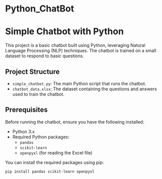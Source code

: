 # Python_ChatBot
# Simple Chatbot with Python

This project is a basic chatbot built using Python, leveraging Natural Language Processing (NLP) techniques. The chatbot is trained on a small dataset to respond to basic questions.

## Project Structure

- `simple_chatbot.py`: The main Python script that runs the chatbot.
- `chatbot_data.xlsx`: The dataset containing the questions and answers used to train the chatbot.

## Prerequisites

Before running the chatbot, ensure you have the following installed:

- Python 3.x
- Required Python packages:
  - `pandas`
  - `scikit-learn`
  - `openpyxl` (for reading the Excel file)

You can install the required packages using pip:

```bash
pip install pandas scikit-learn openpyxl
